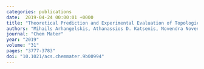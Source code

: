 ```yaml
---
categories: publications
date:  2019-04-24 00:00:01 +0000
title: "Theoretical Prediction and Experimental Evaluation of Topological Landscape and Thermodynamic Stability of a Fluorinated Zeolitic Imidazolate Framework"
authors: "Mihails Arhangelskis, Athanassios D. Katsenis, Novendra Novendra, Zamirbek Akimbekov, Dayaker Gandrath, Joseph M. Marrett, Ghada Ayoub, Andrew J. Morris, Omar K. Farha, Tomislav Friščić, and Alexandra Navrotsky"
journal: "Chem Mater"
year: "2019"
volume: "31"
pages: "3777-3783"
doi: "10.1021/acs.chemmater.9b00994"
---
```

